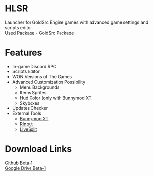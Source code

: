 # HLSR
Launcher for GoldSrc Engine games with advanced game settings and scripts editor.<br>
Used Package - [GoldSrc Package](https://forums.sourceruns.org/t/goldsrc-package-2-3/2634)
# Features
+ In-game Discord RPC
+ Scripts Editor
+ WON Versions of The Games
+ Advanced Customization Possibility
	 - Menu Backgrounds
	 - Items Sprites
	 - Hud Color (only with Bunnymod XT)
	 - Skyboxes
+ Updates Checker
+ External Tools
	 - [Bunnymod XT](https://github.com/YaLTeR/BunnymodXT)
	 - [RInput](https://fearless-assassins.com/files/file/1656-rinput/)
	 - [LiveSplit](https://livesplit.org/)
# Download Links
[Github Beta-1](https://github.com/InfiniteC0re/HLSR/releases/tag/v1.2-beta-1)
<br>
[Google Drive Beta-1](https://drive.google.com/open?id=1yzn4JbkRRPeaq833nFnDOe9Csafhvzl5)

